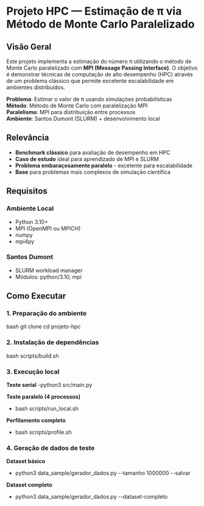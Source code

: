 # Projeto HPC — Estimação de π via Método de Monte Carlo Paralelizado

##  Visão Geral

Este projeto implementa a estimação do número π utilizando o método de Monte Carlo paralelizado com **MPI (Message Passing Interface)**. O objetivo é demonstrar técnicas de computação de alto desempenho (HPC) através de um problema clássico que permite excelente escalabilidade em ambientes distribuídos.

**Problema**: Estimar o valor de π usando simulações probabilísticas  
**Método**: Método de Monte Carlo com paralelização MPI  
**Paralelismo**: MPI para distribuição entre processos  
**Ambiente**: Santos Dumont (SLURM) + desenvolvimento local

## Relevância

- **Benchmark clássico** para avaliação de desempenho em HPC
- **Caso de estudo** ideal para aprendizado de MPI e SLURM
- **Problema embaraçosamente paralelo** - excelente para escalabilidade
- **Base** para problemas mais complexos de simulação científica

## Requisitos

### Ambiente Local
- Python 3.10+
- MPI (OpenMPI ou MPICH)
- numpy
- mpi4py

### Santos Dumont
- SLURM workload manager
- Módulos: python/3.10, mpi

## Como Executar

### 1. Preparação do ambiente
bash
git clone <url-do-repositorio>
cd projeto-hpc

### 2. Instalação de dependências
bash scripts/build.sh

### 3. Execução local
**Teste serial**
-python3 src/main.py

**Teste paralelo (4 processos)**
- bash scripts/run_local.sh

**Perfilamento completo**
- bash scripts/profile.sh

### 4. Geração de dados de teste
**Dataset básico**
- python3 data_sample/gerador_dados.py --tamanho 1000000 --salvar

**Dataset completo**
- python3 data_sample/gerador_dados.py --dataset-completo
